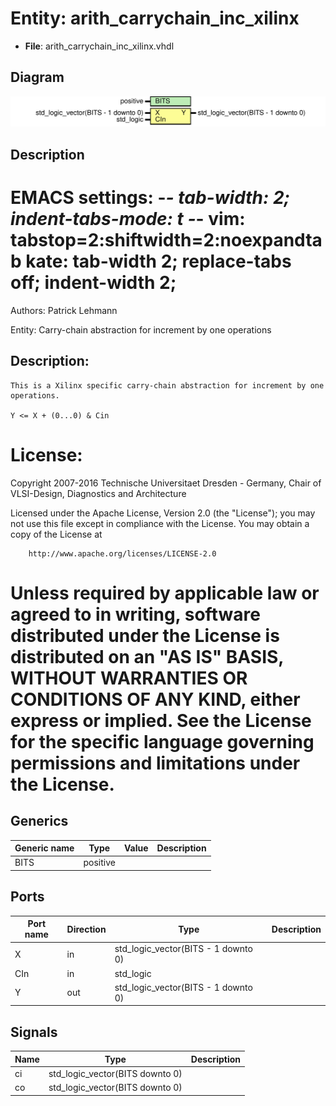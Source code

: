 # Entity: arith_carrychain_inc_xilinx

- **File**: arith_carrychain_inc_xilinx.vhdl
## Diagram

![Diagram](arith_carrychain_inc_xilinx.svg "Diagram")
## Description

 EMACS settings: -*-  tab-width: 2; indent-tabs-mode: t -*-
 vim: tabstop=2:shiftwidth=2:noexpandtab
 kate: tab-width 2; replace-tabs off; indent-width 2;
 =============================================================================
 Authors:					Patrick Lehmann

 Entity:					Carry-chain abstraction for increment by one operations

 Description:
 -------------------------------------
	This is a Xilinx specific carry-chain abstraction for increment by one
	operations.

	Y <= X + (0...0) & Cin

 License:
 =============================================================================
 Copyright 2007-2016 Technische Universitaet Dresden - Germany,
										 Chair of VLSI-Design, Diagnostics and Architecture

 Licensed under the Apache License, Version 2.0 (the "License");
 you may not use this file except in compliance with the License.
 You may obtain a copy of the License at

		http://www.apache.org/licenses/LICENSE-2.0

 Unless required by applicable law or agreed to in writing, software
 distributed under the License is distributed on an "AS IS" BASIS,
 WITHOUT WARRANTIES OR CONDITIONS OF ANY KIND, either express or implied.
 See the License for the specific language governing permissions and
 limitations under the License.
 =============================================================================
## Generics

| Generic name | Type     | Value | Description |
| ------------ | -------- | ----- | ----------- |
| BITS         | positive |       |             |
## Ports

| Port name | Direction | Type                                | Description |
| --------- | --------- | ----------------------------------- | ----------- |
| X         | in        | std_logic_vector(BITS - 1 downto 0) |             |
| CIn       | in        | std_logic                           |             |
| Y         | out       | std_logic_vector(BITS - 1 downto 0) |             |
## Signals

| Name | Type                            | Description |
| ---- | ------------------------------- | ----------- |
| ci   | std_logic_vector(BITS downto 0) |             |
| co   | std_logic_vector(BITS downto 0) |             |
